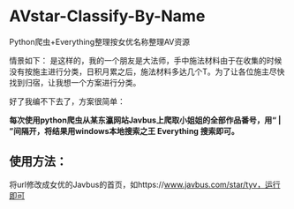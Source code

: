 # AVstar-Classify-By-Name
Python爬虫+Everything整理按女优名称整理AV资源

情景如下：
是这样的，我的一个朋友是大法师，手中施法材料由于在收集的时候没有按施主进行分类，日积月累之后，施法材料多达几个T。为了让各位施主尽快找到归宿，让我想一个方案进行分类。

好了我编不下去了，方案很简单：

**每次使用python爬虫从某东瀛网站Javbus上爬取小姐姐的全部作品番号，用“ | ”间隔开，将结果用windows本地搜索之王 Everything 搜索即可。** 

## 使用方法：
将url修改成女优的Javbus的首页，如https://www.javbus.com/star/tyv，运行即可

